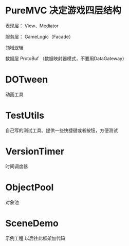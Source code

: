 PureMVC 决定游戏四层结构
==========

表现层： View、Mediator

服务层： GameLogic（Facade）

领域逻辑 

数据层 	 ProtoBuf （数据映射器模式，不要用DataGateway）

DOTween
==========

动画工具

TestUtils
==========

自己写的测试工具。提供一些快捷键或者按钮，方便测试

VersionTimer
==========
时间调度器

ObjectPool
==========
对象池


SceneDemo
==========
示例工程
以后往此框架加代码